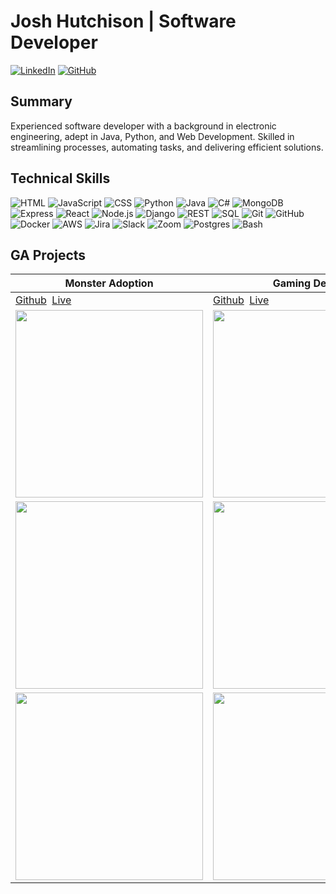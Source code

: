 # Josh Hutchison | Software Developer

[![LinkedIn](https://img.shields.io/badge/LinkedIn-Connect-blue?style=flat-square&logo=linkedin)](https://www.linkedin.com/in/josh-g-hutchison/)
[![GitHub](https://img.shields.io/badge/GitHub-Follow-green?style=flat-square&logo=github)](https://github.com/JoshHutchison)


## Summary

Experienced software developer with a background in electronic engineering, adept in Java, Python, and Web Development. Skilled in streamlining processes, automating tasks, and delivering efficient solutions.

## Technical Skills

![HTML](https://img.shields.io/badge/HTML-blue?style=flat-square&logo=html5&logoColor=white&labelColor=blue)
![JavaScript](https://img.shields.io/badge/JavaScript-blue?style=flat-square&logo=javascript&logoColor=white&labelColor=blue)
![CSS](https://img.shields.io/badge/CSS-blue?style=flat-square&logo=css3&logoColor=white&labelColor=blue)
![Python](https://img.shields.io/badge/Python-blue?style=flat-square&logo=python&logoColor=white&labelColor=blue)
![Java](https://img.shields.io/badge/Java-blue?style=flat-square&logo=java&logoColor=white&labelColor=blue)
![C#](https://img.shields.io/badge/C%23-blue?style=flat-square&logo=csharp&logoColor=white&labelColor=blue)
![MongoDB](https://img.shields.io/badge/MongoDB-blue?style=flat-square&logo=mongodb&logoColor=white&labelColor=blue)
![Express](https://img.shields.io/badge/Express-blue?style=flat-square&logo=express&logoColor=white&labelColor=blue)
![React](https://img.shields.io/badge/React-blue?style=flat-square&logo=react&logoColor=white&labelColor=blue)
![Node.js](https://img.shields.io/badge/Node.js-blue?style=flat-square&logo=nodedotjs&logoColor=white&labelColor=blue)
![Django](https://img.shields.io/badge/Django-blue?style=flat-square&logo=django&logoColor=white&labelColor=blue)
![REST](https://img.shields.io/badge/REST-blue?style=flat-square&logo=rest&logoColor=white&labelColor=blue)
![SQL](https://img.shields.io/badge/SQL-blue?style=flat-square&logo=sql&logoColor=white&labelColor=blue)
![Git](https://img.shields.io/badge/Git-blue?style=flat-square&logo=git&logoColor=white&labelColor=blue)
![GitHub](https://img.shields.io/badge/GitHub-blue?style=flat-square&logo=github&logoColor=white&labelColor=blue)
![Docker](https://img.shields.io/badge/Docker-blue?style=flat-square&logo=docker&logoColor=white&labelColor=blue)
![AWS](https://img.shields.io/badge/AWS-blue?style=flat-square&logo=amazonaws&logoColor=white&labelColor=blue)
![Jira](https://img.shields.io/badge/Jira-blue?style=flat-square&logo=jira&logoColor=white&labelColor=blue)
![Slack](https://img.shields.io/badge/Slack-blue?style=flat-square&logo=slack&logoColor=white&labelColor=blue)
![Zoom](https://img.shields.io/badge/Zoom-blue?style=flat-square&logo=zoom&logoColor=white&labelColor=blue)
![Postgres](https://img.shields.io/badge/PostgreSQL-blue?style=flat-square&logo=postgresql&logoColor=white&labelColor=blue)
![Bash](https://img.shields.io/badge/Bash-blue?style=flat-square&logo=gnubash&logoColor=white&labelColor=blue)




## GA Projects

| Monster Adoption       | Gaming Deals       | MERN Pizza Haus       |    Jedi Game    |
|-----------------------|-----------------------|-----------------------|-----------------------|
| <a href="https://github.com/JoshHutchison/MonsterAdoption">Github</a><span>&nbsp;&nbsp;</span><a href="https://github.com/JoshHutchison/MonsterAdoption">Live</a>  | <a href="https://github.com/JoshHutchison/GamingDeals">Github</a><span>&nbsp;&nbsp;</span><a href="https://github.com/JoshHutchison/GamingDeals">Live</a>| <a href="https://github.com/JoshHutchison/Pizza-HAUS">Github</a><span>&nbsp;&nbsp;</span><a href="https://github.com/JoshHutchison/Pizza-HAUS">Live</a>|  <a href="https://github.com/JoshHutchison/Jedi-survival">Github</a><span>&nbsp;&nbsp;</span><a href="https://jedi-survive.surge.sh/">Live</a>|
| <img src="https://github.com/JoshHutchison/JoshHutchison/assets/47956394/d2269495-6cc1-4e02-999b-16234bfd20e0" width=300> | <img src="https://github.com/JoshHutchison/JoshHutchison/assets/47956394/d9b59615-fcb5-4ad6-b788-fda1acee83f8" width=300> | <img src="https://github.com/JoshHutchison/JoshHutchison/assets/47956394/8011d9bf-d00a-47f5-9e91-602adfc848ab" width=300> |   <img src="https://github.com/JoshHutchison/JoshHutchison/assets/47956394/ad8666d4-3f31-47f4-ad5c-8f62c7cfed1f" width=300 height=100>|
| <img src="https://github.com/JoshHutchison/JoshHutchison/assets/47956394/72957f74-7a0e-42be-868a-22a7990f509b" width=300> | <img src="https://github.com/JoshHutchison/JoshHutchison/assets/47956394/748a1a77-e17d-4df5-9e6d-97766781f960" width=300> | <img src="https://github.com/JoshHutchison/JoshHutchison/assets/47956394/bfcc5e1d-1e57-4590-a8a2-c23e64bc0ab8" width=300> |  |
| <img src="https://github.com/JoshHutchison/JoshHutchison/assets/47956394/58b98f81-be07-4170-9b9f-352c20fd49b8" width=300> | <img src="https://github.com/JoshHutchison/JoshHutchison/assets/47956394/e9640fcc-480a-43ad-b16e-2b28d0957e5b" width=300> | <img src="https://github.com/JoshHutchison/JoshHutchison/assets/47956394/000e5be7-aeaf-4a10-881b-b6ae1866f276" width=300> |  |
